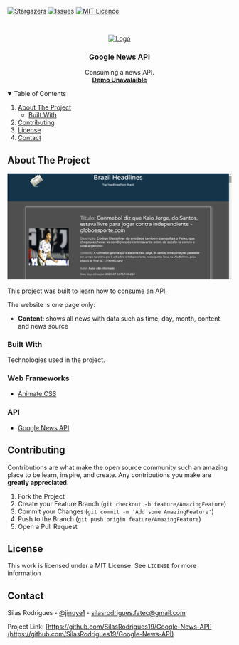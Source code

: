 [![Stargazers][stars-shield]][stars-url]
[![Issues][issues-shield]][issues-url]
[![MIT Licence][license-shield]][license-url]


<!-- PROJECT LOGO -->
<br />
<p align="center">
  <a href="http://silasdev.epizy.com">
    <img src="https://freepngimg.com/download/newspaper/6-2-newspaper-png-clipart.png" alt="Logo" width="80" height="80">
  </a>

  <h3 align="center">Google News API</h3>

  <p align="center">
    Consuming a news API.
    <br />
    <a href="#"><strong>Demo Unavalaible</strong></a>
    <br />
  </p>
</p>



<!-- TABLE OF CONTENTS -->
<details open="open">
  <summary>Table of Contents</summary>
  <ol>
    <li>
      <a href="#about-the-project">About The Project</a>
      <ul>
        <li><a href="#built-with">Built With</a></li>
      </ul>
    </li>
    <li><a href="#contributing">Contributing</a></li>
    <li><a href="#license">License</a></li>
    <li><a href="#contact">Contact</a></li>
  </ol>
</details>



<!-- ABOUT THE PROJECT -->
## About The Project

[![About View][product-screenshot]](https://snake-game-ruddy.vercel.app)

This project was built to learn how to consume an API.

The website is one page only:
* **Content**: shows all news with data such as time, day, month, content and news source

### Built With

Technologies used in the project.

### Web Frameworks
* [Animate CSS](https://animate.style)

### API
* [Google News API](https://newsapi.org/s/google-news-br-api)


<!-- CONTRIBUTING -->
## Contributing

Contributions are what make the open source community such an amazing place to be learn, inspire, and create. Any contributions you make are **greatly appreciated**.

1. Fork the Project
2. Create your Feature Branch (`git checkout -b feature/AmazingFeature`)
3. Commit your Changes (`git commit -m 'Add some AmazingFeature'`)
4. Push to the Branch (`git push origin feature/AmazingFeature`)
5. Open a Pull Request


<!-- LICENSE -->
## License

This work is licensed under a MIT License. See `LICENSE` for more information


<!-- CONTACT -->
## Contact

Silas Rodrigues - [@jinuye1](https://twitter.com/jinuye1) - silasrodrigues.fatec@gmail.com

Project Link: [https://github.com/SilasRodrigues19/Google-News-API](https://github.com/SilasRodrigues19/Google-News-API)

   
   <!-- MARKDOWN LINKS & IMAGES -->
<!-- https://www.markdownguide.org/basic-syntax/#reference-style-links -->
[contributors-shield]: https://img.shields.io/github/contributors/SilasRodrigues19/Google-News-API.svg?style=for-the-badge
[contributors-url]: https://github.com/SilasRodrigues19/Google-News-API/graphs/contributors
[forks-shield]: https://img.shields.io/github/forks/SilasRodrigues19/Google-News-API.svg?style=for-the-badge
[forks-url]: https://github.com/SilasRodrigues19/Google-News-API/network/members
[stars-shield]: https://img.shields.io/github/stars/SilasRodrigues19/Google-News-API.svg?style=for-the-badge
[stars-url]: https://github.com/SilasRodrigues19/Google-News-API/stargazers
[issues-shield]: https://img.shields.io/github/issues/SilasRodrigues19/Google-News-API.svg?style=for-the-badge
[issues-url]: https://github.com/SilasRodrigues19/Google-News-API/issues
[license-shield]: https://img.shields.io/github/license/SilasRodrigues19/Google-News-API?style=for-the-badge
[license-url]: https://github.com/SilasRodrigues19/Google-News-API/blob/main/LICENSE
[product-screenshot]: https://github.com/SilasRodrigues19/Google-News-API/blob/main/img/googleapi.png?raw=true

